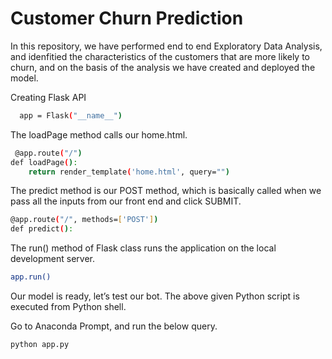 
# Customer Churn Prediction

In this repository, we have performed  end to end Exploratory Data Analysis, and idenfitied the characteristics of the customers that are more likely to churn, and on the basis of the analysis we have created  and deployed the model.





Creating Flask API

```bash
  app = Flask("__name__")
```
The loadPage method calls our home.html.

```bash
 @app.route("/")
def loadPage():
	return render_template('home.html', query="")
```
The predict method is our POST method, which is basically called when we pass all the inputs from our front end and click SUBMIT.
```bash
@app.route("/", methods=['POST'])
def predict():
```
The run() method of Flask class runs the application on the local development server.
```bash
app.run()
```
Our model is ready, let’s test our bot. The above given Python script is executed from Python shell.

Go to Anaconda Prompt, and run the below query.
```bash
python app.py
```
